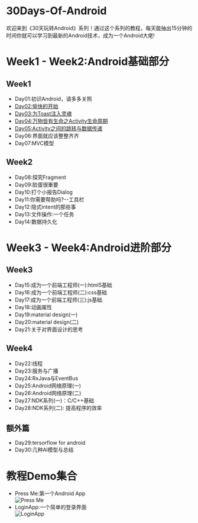 # 30Days-Of-Android
欢迎来到《30天玩转Android》系列！通过这个系列的教程，每天能抽出15分钟的时间你就可以学习到最新的Android技术，成为一个Android大佬!

# Week1 - Week2:Android基础部分
## Week1
* Day01:初识Android，请多多关照
* [Day02:愉快的开始](https://github.com/stepfencurryxiao/30DaysOfAndroid/blob/master/docs/Day02/%E7%AC%AC%E4%B8%80%E6%AC%A1%E4%B8%8EAndroid%E4%BA%B2%E5%AF%86%E6%8E%A5%E8%A7%A6.md)
* [Day03:为Toast注入灵魂](https://github.com/stepfencurryxiao/30DaysOfAndroid/blob/master/docs/Day03/%E4%B8%BAToast%E6%B3%A8%E5%85%A5%E7%81%B5%E9%AD%82.md)
* [Day04:万物皆有生命之Activity生命周期](https://github.com/stepfencurryxiao/30DaysOfAndroid/blob/master/docs/Day04/Activity%E7%94%9F%E5%91%BD%E5%91%A8%E6%9C%9F.md)
* [Day05:Activity之间的跳转与数据传递](https://github.com/stepfencurryxiao/30DaysOfAndroid/blob/master/docs/Day05/Activity-Jump.md)
* Day06:界面就应该整整齐齐
* Day07:MVC模型
## Week2
* Day08:探究Fragment
* Day09:脸蛋很重要
* Day10:打个小报告Dialog
* Day11:你需要帮助吗?--工具栏
* Day12:隐式intent的那些事
* Day13:文件操作:一个任务
* Day14:数据持久化
# Week3 - Week4:Android进阶部分
## Week3
* Day15:成为一个前端工程师(一):html5基础
* Day16:成为一个前端工程师(二):css基础
* Day17:成为一个前端工程师(三):js基础
* Day18:动画属性
* Day19:material design(一)
* Day20:material design(二)
* Day21:关于对界面设计的思考
## Week4
* Day22:线程
* Day23:服务与广播
* Day24:RxJava与EventBus
* Day25:Android网络原理(一)
* Day26:Android网络原理(二)
* Day27:NDK系列(一)：C/C++基础
* Day28:NDK系列(二): 提高程序的效率
## 额外篇
* Day29:tersorflow for android
* Day30:几种AI模型与总结


# 教程Demo集合
* Press Me:第一个Android App  
![Press Me](https://github.com/stepfencurryxiao/30DaysOfAndroid/blob/master/docs/Day02/image/1579491468011.gif)
* LoginApp:一个简单的登录界面  
![LoginApp](https://github.com/stepfencurryxiao/30DaysOfAndroid/blob/master/docs/Day03/image/1579827883851.gif)

